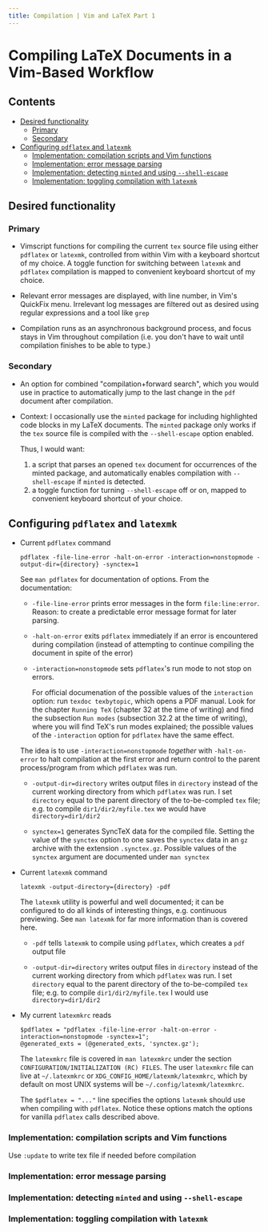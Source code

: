 ```yaml
---
title: Compilation | Vim and LaTeX Part 1
---
```

# Compiling LaTeX Documents in a Vim-Based Workflow

## Contents
<!-- vim-markdown-toc Marked -->

* [Desired functionality](#desired-functionality)
  * [Primary](#primary)
  * [Secondary](#secondary)
* [Configuring `pdflatex` and `latexmk`](#configuring-`pdflatex`-and-`latexmk`)
  * [Implementation: compilation scripts and Vim functions](#implementation:-compilation-scripts-and-vim-functions)
  * [Implementation: error message parsing](#implementation:-error-message-parsing)
  * [Implementation: detecting `minted` and using `--shell-escape`](#implementation:-detecting-`minted`-and-using-`--shell-escape`)
  * [Implementation: toggling compilation with `latexmk`](#implementation:-toggling-compilation-with-`latexmk`)

<!-- vim-markdown-toc -->

## Desired functionality
### Primary
- Vimscript functions for compiling the current `tex` source file using either `pdflatex` or `latexmk`, controlled from within Vim with a keyboard shortcut of my choice. A toggle function for switching between `latexmk` and `pdflatex` compilation is mapped to convenient keyboard shortcut of my choice.

- Relevant error messages are displayed, with line number, in Vim's QuickFix menu. Irrelevant log messages are filtered out as desired using regular expressions and a tool like `grep`

- Compilation runs as an asynchronous background process, and focus stays in Vim throughout compilation (i.e. you don't have to wait until compilation finishes to be able to type.)

### Secondary
- An option for combined "compilation+forward search", which you would use in practice to automatically jump to the last change in the `pdf` document after compilation.


- Context: I occasionally use the `minted` package for including highlighted code blocks in my LaTeX documents. The `minted` package only works if the `tex` source file is compiled with the `--shell-escape` option enabled.

  Thus, I would want:
  1. a script that parses an opened `tex` document for occurrences of the minted package, and automatically enables compilation with `--shell-escape` if `minted` is detected.
  2. a toggle function for turning `--shell-escape` off or on, mapped to convenient keyboard shortcut of your choice.


## Configuring `pdflatex` and `latexmk`
- Current `pdflatex` command
  ```
  pdflatex -file-line-error -halt-on-error -interaction=nonstopmode -output-dir={directory} -synctex=1 
  ```
  See `man pdflatex` for documentation of options. From the documentation:
  - `-file-line-error` prints error  messages in the form `file:line:error`. Reason: to create a predictable error message format for later parsing.

  - `-halt-on-error` exits `pdflatex` immediately if an error is encountered during compilation (instead of attempting to continue compiling the document in spite of the error)

  - `-interaction=nonstopmode` sets `pdflatex`'s run mode to not stop on errors. 

    For official documenation of the possible values of the `interaction` option: run `texdoc texbytopic`, which opens a PDF manual. Look for the chapter `Running TeX` (chapter 32 at the time of writing) and find the subsection `Run modes` (subsection 32.2 at the time of writing), where you will find TeX's run modes explained; the possible values of the `-interaction` option for `pdflatex` have the same effect.

  The idea is to use `-interaction=nonstopmode` *together* with `-halt-on-error`  to halt compilation at the first error and return control to the parent process/program from which `pdflatex` was run.

  - `-output-dir=directory` writes output files in `directory` instead of the current working directory from which `pdflatex` was run. I set `directory` equal to the parent directory of the to-be-compled `tex` file; e.g. to compile `dir1/dir2/myfile.tex` we would have `directory=dir1/dir2`

  - `synctex=1` generates SyncTeX data for the compiled file. Setting the value of the `synctex` option to one saves the `synctex` data in an `gz` archive with the extension `.synctex.gz`. Possible values of the `synctex` argument are documented under `man synctex`

- Current `latexmk` command
  ```
  latexmk -output-directory={directory} -pdf
  ```
  The `latexmk` utility is powerful and well documented; it can be configured to do all kinds of interesting things, e.g. continuous previewing. See `man latexmk` for far more information than is covered here. 
  - `-pdf` tells `latexmk` to compile using `pdflatex`, which creates a `pdf` output file

  - `-output-dir=directory` writes output files in `directory` instead of the current working directory from which `pdflatex` was run. I set `directory` equal to the parent directory of the to-be-compiled `tex` file; e.g. to compile `dir1/dir2/myfile.tex` I would use `directory=dir1/dir2`

- My current `latexmkrc` reads
  ```
  $pdflatex = "pdflatex -file-line-error -halt-on-error -interaction=nonstopmode -synctex=1";
  @generated_exts = (@generated_exts, 'synctex.gz');
  ```

  The `latexmkrc` file is covered in `man latexmkrc` under the section `CONFIGURATION/INITIALIZATION (RC) FILES`. The user `latexmkrc` file can live at `~/.latexmkrc` or `XDG_CONFIG_HOME/latexmk/latexmkrc`, which by default on most UNIX systems will be `~/.config/latexmk/latexmkrc`.

  The `$pdflatex = "..."` line specifies the options `latexmk` should use when compiling with `pdflatex`. Notice these options match the options for vanilla `pdflatex` calls described above.

### Implementation: compilation scripts and Vim functions
Use `:update` to write tex file if needed before compilation

### Implementation: error message parsing

### Implementation: detecting `minted` and using `--shell-escape`

### Implementation: toggling compilation with `latexmk`
